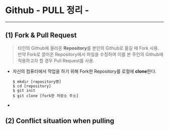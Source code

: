 # Github - **PULL 정리** -

---

## (1) Fork & Pull Request

>타인의 Github에 올라온 **Repository**를 본인의 Github로 옮길 때 Fork 사용.  만약 Fork로 끌어온 Repository에서 파일을 수정하여 이를 본 주인의 Github에 적용하고자 할 경우 Pull Request를 사용.

- 자신의 컴퓨터에서 작업을 하기 위해 Fork한 Repository를 로컬에 **clone**한다.

  ```
  $ mkdir [repository명]
  $ cd [repository]
  $ git init
  $ git clone [fork한 저장소 주소]
  ```

- 

## (2) Conflict situation when pulling

  